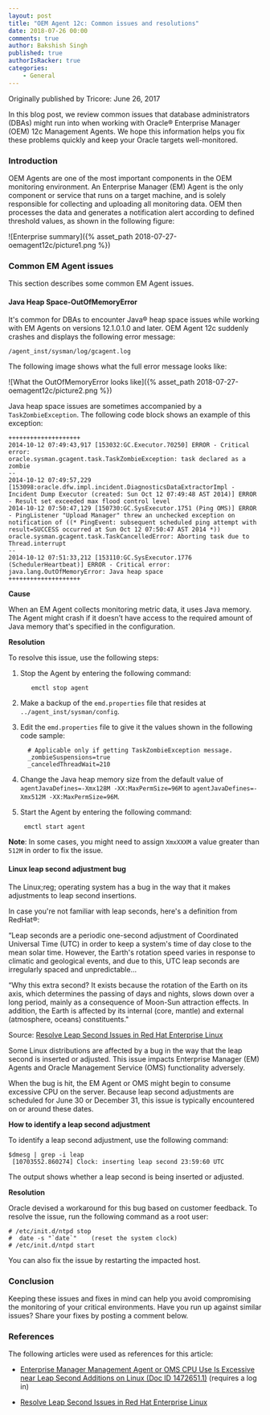 ```yaml
---
layout: post
title: "OEM Agent 12c: Common issues and resolutions"
date: 2018-07-26 00:00
comments: true
author: Bakshish Singh
published: true
authorIsRacker: true
categories:
    - General
---
```


Originally published by Tricore: June 26, 2017

In this blog post, we review common issues that database administrators
(DBAs) might run into when working with Oracle&reg; Enterprise Manager
(OEM) 12c Management Agents. We hope this information helps you fix these
problems quickly and keep your Oracle targets well-monitored.

<!-- more -->

### Introduction

OEM Agents are one of the most important components in the OEM monitoring
environment. An Enterprise Manager (EM) Agent is the only component or service
that runs on a target machine, and is solely responsible for collecting and
uploading all monitoring data. OEM then processes the data and generates a
notification alert according to defined threshold values, as shown
in the following figure:

![Enterprise summary]({% asset_path 2018-07-27-oemagent12c/picture1.png %})

### Common EM Agent issues

This section describes some common EM Agent issues.

#### Java Heap Space-OutOfMemoryError

It's common for DBAs to encounter Java&reg; heap space issues
while working with EM Agents on versions 12.1.0.1.0 and later. OEM Agent 12c
suddenly crashes and displays the following error message:

``/agent_inst/sysman/log/gcagent.log ``

The following image shows what the full error message looks like:

![What the OutOfMemoryError looks like]({% asset_path 2018-07-27-oemagent12c/picture2.png %})

Java heap space issues are sometimes accompanied by a ``TaskZombieException``.
The following code block shows an example of this exception:

```
++++++++++++++++++++
2014-10-12 07:49:43,917 [153032:GC.Executor.70250] ERROR - Critical error:
oracle.sysman.gcagent.task.TaskZombieException: task declared as a zombie
--
2014-10-12 07:49:57,229 [153098:oracle.dfw.impl.incident.DiagnosticsDataExtractorImpl - Incident Dump Executor (created: Sun Oct 12 07:49:48 AST 2014)] ERROR - Result set exceeded max flood control level
2014-10-12 07:50:47,129 [150730:GC.SysExecutor.1751 (Ping OMS)] ERROR - PingListener "Upload Manager" threw an unchecked exception on notification of ((* PingEvent: subsequent scheduled ping attempt with result=SUCCESS occurred at Sun Oct 12 07:50:47 AST 2014 *))
oracle.sysman.gcagent.task.TaskCancelledError: Aborting task due to Thread.interrupt
--
2014-10-12 07:51:33,212 [153110:GC.SysExecutor.1776 (SchedulerHeartbeat)] ERROR - Critical error:
java.lang.OutOfMemoryError: Java heap space
++++++++++++++++++++
```

**Cause**

When an EM Agent collects monitoring metric data, it uses Java memory. The
Agent might crash if it doesn’t have access to the required amount of Java
memory that's specified in the configuration.

**Resolution**  

To resolve this issue, use the following steps:

1. Stop the Agent by entering the following command:

          emctl stop agent

2. Make a backup of the ``emd.properties`` file that resides at
   ``../agent_inst/sysman/config``.

3. Edit the ``emd.properties`` file to give it the values shown in the
   following code sample:


         # Applicable only if getting TaskZombieException message.
         _zombieSuspensions=true
         _canceledThreadWait=210

4. Change the Java heap memory size from the default value of
   ``agentJavaDefines=-Xmx128M -XX:MaxPermSize=96M`` to
   ``agentJavaDefines=-Xmx512M -XX:MaxPermSize=96M``.

5. Start the Agent by entering the following command:


        emctl start agent

**Note**: In some cases, you might need to assign ``XmxXXXM`` a value greater
than ``512M`` in order to fix the issue.

#### Linux leap second adjustment bug

The Linux;reg; operating system has a bug in the way that it makes adjustments
to leap second insertions.

In case you're not familiar with leap seconds, here's a definition from RedHat&reg;:

“Leap seconds are a periodic one-second adjustment of Coordinated Universal
Time (UTC) in order to keep a system's time of day close to the mean solar
time. However, the Earth's rotation speed varies in response to climatic
and geological events, and due to this, UTC leap seconds are irregularly
spaced and unpredictable...

“Why this extra second? It exists because the rotation of the Earth on its
axis, which determines the passing of days and nights, slows down over a
long period, mainly as a consequence of Moon-Sun attraction effects. In
addition, the Earth is affected by its internal (core, mantle) and external
(atmosphere, oceans) constituents."

Source: [Resolve Leap Second Issues in Red Hat Enterprise
Linux](https://access.redhat.com/articles/15145)

Some Linux distributions are affected by a bug in the way that the leap second
is inserted or adjusted. This issue impacts Enterprise Manager (EM) Agents and
Oracle Management Service (OMS) functionality adversely.  

When the bug is hit, the EM Agent or OMS might begin to consume
excessive CPU on the server. Because leap second adjustments are scheduled for
June 30 or December 31, this issue is typically encountered on or around these
dates.

**How to identify a leap second adjustment**

To identify a leap second adjustment, use the following command:

```
$dmesg | grep -i leap
 [10703552.860274] Clock: inserting leap second 23:59:60 UTC
```

The output shows whether a leap second is being inserted or adjusted.

**Resolution**

Oracle devised a workaround for this bug based on customer feedback.
To resolve the issue, run the following command as a root user:

```
# /etc/init.d/ntpd stop
#  date -s "`date`"    (reset the system clock)
# /etc/init.d/ntpd start
```

You can also fix the issue by restarting the impacted host.

### Conclusion

Keeping these issues and fixes in mind can help you avoid
compromising the monitoring of your critical environments. Have you run up
against similar issues? Share your fixes by posting a comment below.

### References  

The following articles were used as references for this article:

- [Enterprise Manager Management Agent or OMS CPU Use Is Excessive near Leap
  Second Additions on Linux (Doc ID
    1472651.1)](https://support.oracle.com/epmos/faces/DocumentDisplay?_afrLoop=287033065719959&id=1472651.1&_adf.ctrl-state=qtcxet0s2_85) (requires a log in)

- [Resolve Leap Second Issues in Red Hat Enterprise
  Linux](https://access.redhat.com/articles/15145)

